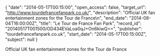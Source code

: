 {
  "date": "2014-05-17T00:15:00", 
  "open_access": false, 
  "target_url": "http://www.tourdefrancefanpark.co.uk/", 
  "description": "Official UK fan entertainment zones for the Tour de France\n", 
  "end_date": "2014-08-04T16:00:00Z", 
  "title": "Le Tour de France Fan Park", 
  "record_id": "20140517T001500/OD434EVaLoa0qJ+On6kiwQ==", 
  "publisher": "tourdefrancefanpark.co.uk", 
  "start_date": "2014-05-17T00:15:00Z", 
  "subject": null
}

Official UK fan entertainment zones for the Tour de France
